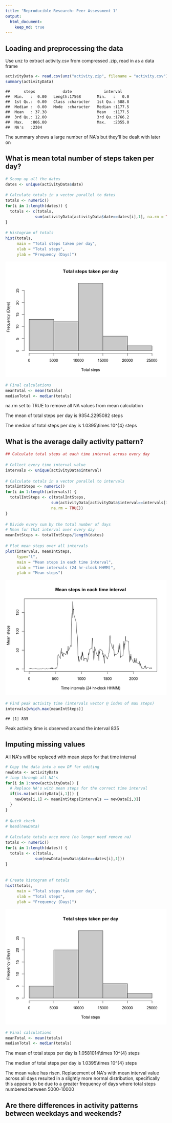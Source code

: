```yaml
---
title: "Reproducible Research: Peer Assessment 1"
output: 
  html_document:
    keep_md: true
---
```

## Loading and preprocessing the data  


Use unz to extract activity.csv from compressed .zip, read in as a data frame

```r
activityData <- read.csv(unz("activity.zip", filename = "activity.csv"), header = TRUE)
summary(activityData)
```

```
##      steps            date              interval     
##  Min.   :  0.00   Length:17568       Min.   :   0.0  
##  1st Qu.:  0.00   Class :character   1st Qu.: 588.8  
##  Median :  0.00   Mode  :character   Median :1177.5  
##  Mean   : 37.38                      Mean   :1177.5  
##  3rd Qu.: 12.00                      3rd Qu.:1766.2  
##  Max.   :806.00                      Max.   :2355.0  
##  NA's   :2304
```
The summary shows a large number of NA's but they'll be dealt with later on 

## What is mean total number of steps taken per day?



```r
# Scoop up all the dates
dates <- unique(activityData$date)

# Calculate totals in a vector parallel to dates
totals <- numeric()
for(i in 1:length(dates)) {
  totals <- c(totals, 
             sum(activityData[activityData$date==dates[i],1], na.rm = TRUE))
}

# Histogram of totals
hist(totals,
     main = "Total steps taken per day",
     xlab = "Total steps",
     ylab = "Frequency (Days)")
```

![](PA1_files/figure-html/meansteps-1.png)<!-- -->

```r
# Final calculations
meanTotal <- mean(totals)
medianTotal <- median(totals)
```

na.rm set to TRUE to remove all NA values from mean calculation 

The mean of total steps per day is 9354.2295082 steps  

The median of total steps per day is 1.0395\times 10^{4} steps  

## What is the average daily activity pattern?

```r
## Calculate total steps at each time interval across every day 

# Collect every time interval value 
intervals <- unique(activityData$interval)

# Calculate totals in a vector parallel to intervals
totalIntSteps <- numeric()
for(i in 1:length(intervals)) {
  totalIntSteps <- c(totalIntSteps, 
                    sum(activityData[activityData$interval==intervals[i],1], 
                    na.rm = TRUE))
}

# Divide every sum by the total number of days
# Mean for that interval over every day 
meanIntSteps <- totalIntSteps/length(dates)

# Plot mean steps over all intervals
plot(intervals, meanIntSteps, 
     type="l",
     main = "Mean steps in each time interval",
     xlab = "Time intervals (24 hr-clock HHMM)",
     ylab = "Mean steps")
```

![](PA1_files/figure-html/meanactivity-1.png)<!-- -->

```r
# Find peak activity time (intervals vector @ index of max steps)
intervals[which.max(meanIntSteps)]
```

```
## [1] 835
```
Peak activity time is observed around the interval 835  

## Imputing missing values  
All NA's will be replaced with mean steps for that time interval 

```r
# Copy the data into a new DF for editing
newData <- activityData
# loop through all NA's
for(i in 1:nrow(activityData)) {
  # Replace NA's with mean steps for the correct time interval
  if(is.na(activityData[i,1])) {
    newData[i,1] <- meanIntSteps[intervals == newData[i,3]]
  }
}

# Quick check 
# head(newData)

# Calculate totals once more (no longer need remove na)
totals <- numeric()
for(i in 1:length(dates)) {
  totals <- c(totals, 
             sum(newData[newData$date==dates[i],1]))
}


# Create histogram of totals
hist(totals,
     main = "Total steps taken per day",
     xlab = "Total steps",
     ylab = "Frequency (Days)")
```

![](PA1_files/figure-html/missingVals-1.png)<!-- -->

```r
# Final calculations
meanTotal <- mean(totals)
medianTotal <- median(totals)
```
The mean of total steps per day is 1.0581014\times 10^{4} steps  

The median of total steps per day is 1.0395\times 10^{4} steps 

The mean value has risen. Replacement of NA's with mean interval value across 
all days resulted in a slightly more normal distribution, specifically this
appears to be due to a greater frequency of days where total steps numbered 
between 5000-10000

## Are there differences in activity patterns between weekdays and weekends?

